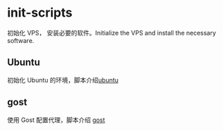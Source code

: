 # init-scripts
初始化 VPS， 安装必要的软件。Initialize the VPS and install the necessary software.

## Ubuntu

初始化 Ubuntu 的环境，脚本介绍[ubuntu](ubuntu/README.md)

## gost

使用 Gost 配置代理，脚本介绍 [gost](gost/README.md)


